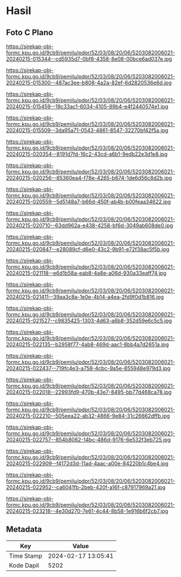 # Hasil

## Foto C Plano

https://sirekap-obj-formc.kpu.go.id/9cb9/pemilu/pdpr/52/03/08/20/06/5203082006021-20240215-015344--cd5935d7-0bf8-4358-8e08-00bce6ad037e.jpg

https://sirekap-obj-formc.kpu.go.id/9cb9/pemilu/pdpr/52/03/08/20/06/5203082006021-20240215-015300--487ac3ee-b808-4a2a-82ef-6d2820536e6d.jpg

https://sirekap-obj-formc.kpu.go.id/9cb9/pemilu/pdpr/52/03/08/20/06/5203082006021-20240215-015459--19c33ac1-6034-4105-89b4-e4f2440574e1.jpg

https://sirekap-obj-formc.kpu.go.id/9cb9/pemilu/pdpr/52/03/08/20/06/5203082006021-20240215-015509--3da95a71-0543-4861-8547-32270bf42f5a.jpg

https://sirekap-obj-formc.kpu.go.id/9cb9/pemilu/pdpr/52/03/08/20/06/5203082006021-20240215-020354--8191d7fd-16c2-43cd-a6b1-9edb22e3d1e8.jpg

https://sirekap-obj-formc.kpu.go.id/9cb9/pemilu/pdpr/52/03/08/20/06/5203082006021-20240215-020256--85360ea4-f78e-4265-b674-1de6d56c8d2b.jpg

https://sirekap-obj-formc.kpu.go.id/9cb9/pemilu/pdpr/52/03/08/20/06/5203082006021-20240215-020559--5d5148a7-b66d-450f-ab4b-b00feaa34622.jpg

https://sirekap-obj-formc.kpu.go.id/9cb9/pemilu/pdpr/52/03/08/20/06/5203082006021-20240215-020710--63dd962a-e438-4258-bf6d-3049ab608de0.jpg

https://sirekap-obj-formc.kpu.go.id/9cb9/pemilu/pdpr/52/03/08/20/06/5203082006021-20240215-020847--e28089cf-d6e0-43c2-9b91-e72f38ac5f5b.jpg

https://sirekap-obj-formc.kpu.go.id/9cb9/pemilu/pdpr/52/03/08/20/06/5203082006021-20240215-021118--e6d1b58a-eab8-4a8e-a06d-930a33eaff74.jpg

https://sirekap-obj-formc.kpu.go.id/9cb9/pemilu/pdpr/52/03/08/20/06/5203082006021-20240215-021411--39aa3c8a-1e0e-4b14-a4ea-2fd9f0d1b816.jpg

https://sirekap-obj-formc.kpu.go.id/9cb9/pemilu/pdpr/52/03/08/20/06/5203082006021-20240215-021527--c9835425-1303-4d63-a6b8-352d59e6c5c5.jpg

https://sirekap-obj-formc.kpu.go.id/9cb9/pemilu/pdpr/52/03/08/20/06/5203082006021-20240215-022135--b2958f77-4ab8-469d-aac1-8bb4a7d2651a.jpg

https://sirekap-obj-formc.kpu.go.id/9cb9/pemilu/pdpr/52/03/08/20/06/5203082006021-20240215-022437--719fc4e3-a758-4cbc-9a5e-855948e979d3.jpg

https://sirekap-obj-formc.kpu.go.id/9cb9/pemilu/pdpr/52/03/08/20/06/5203082006021-20240215-022018--22993fd9-470b-43e7-8495-bb77d468ca78.jpg

https://sirekap-obj-formc.kpu.go.id/9cb9/pemilu/pdpr/52/03/08/20/06/5203082006021-20240215-022210--505eea22-ab32-4866-9e84-31c26662dffb.jpg

https://sirekap-obj-formc.kpu.go.id/9cb9/pemilu/pdpr/52/03/08/20/06/5203082006021-20240215-022757--854b8062-14bc-486d-9176-6e532f3eb725.jpg

https://sirekap-obj-formc.kpu.go.id/9cb9/pemilu/pdpr/52/03/08/20/06/5203082006021-20240215-022909--f4172d3d-11ad-4aac-a00e-84220b1c4be4.jpg

https://sirekap-obj-formc.kpu.go.id/9cb9/pemilu/pdpr/52/03/08/20/06/5203082006021-20240215-022952--ca6041fb-2beb-420f-a16f-c87917969a21.jpg

https://sirekap-obj-formc.kpu.go.id/9cb9/pemilu/pdpr/52/03/08/20/06/5203082006021-20240215-023218--4e30d270-7e61-4c44-8b58-1e916b6f2cb7.jpg


## Metadata

| Key        | Value               |
| ---------- | ------------------- |
| Time Stamp | 2024-02-17 13:05:41 |
| Kode Dapil | 5202                |



